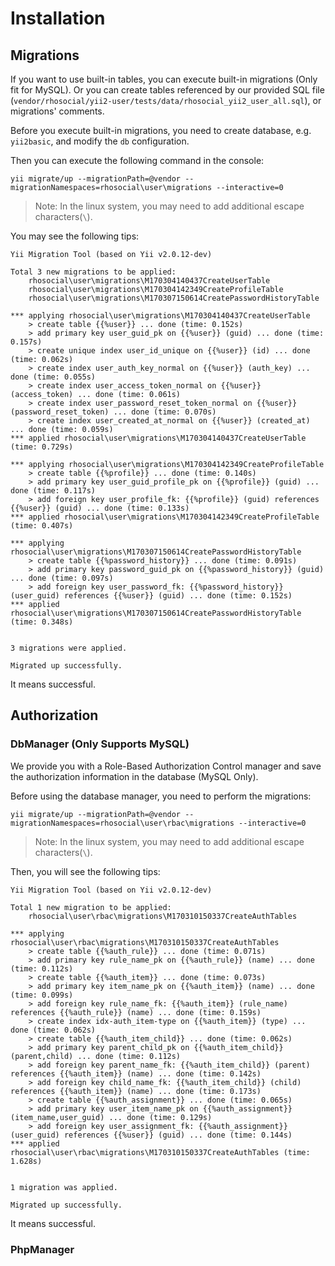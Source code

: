 # Installation

## Migrations

If you want to use built-in tables, you can execute built-in migrations (Only fit for MySQL).
Or you can create tables referenced by our provided SQL file (`vendor/rhosocial/yii2-user/tests/data/rhosocial_yii2_user_all.sql`), or migrations' comments.

Before you execute built-in migrations, you need to create database, e.g. `yii2basic`,
and modify the `db` configuration.

Then you can execute the following command in the console:
```
yii migrate/up --migrationPath=@vendor --migrationNamespaces=rhosocial\user\migrations --interactive=0
```

> Note: In the linux system, you may need to add additional escape characters(`\`).

You may see the following tips:
```
Yii Migration Tool (based on Yii v2.0.12-dev)

Total 3 new migrations to be applied:
	rhosocial\user\migrations\M170304140437CreateUserTable
	rhosocial\user\migrations\M170304142349CreateProfileTable
	rhosocial\user\migrations\M170307150614CreatePasswordHistoryTable

*** applying rhosocial\user\migrations\M170304140437CreateUserTable
    > create table {{%user}} ... done (time: 0.152s)
    > add primary key user_guid_pk on {{%user}} (guid) ... done (time: 0.157s)
    > create unique index user_id_unique on {{%user}} (id) ... done (time: 0.062s)
    > create index user_auth_key_normal on {{%user}} (auth_key) ... done (time: 0.055s)
    > create index user_access_token_normal on {{%user}} (access_token) ... done (time: 0.061s)
    > create index user_password_reset_token_normal on {{%user}} (password_reset_token) ... done (time: 0.070s)
    > create index user_created_at_normal on {{%user}} (created_at) ... done (time: 0.059s)
*** applied rhosocial\user\migrations\M170304140437CreateUserTable (time: 0.729s)

*** applying rhosocial\user\migrations\M170304142349CreateProfileTable
    > create table {{%profile}} ... done (time: 0.140s)
    > add primary key user_guid_profile_pk on {{%profile}} (guid) ... done (time: 0.117s)
    > add foreign key user_profile_fk: {{%profile}} (guid) references {{%user}} (guid) ... done (time: 0.133s)
*** applied rhosocial\user\migrations\M170304142349CreateProfileTable (time: 0.407s)

*** applying rhosocial\user\migrations\M170307150614CreatePasswordHistoryTable
    > create table {{%password_history}} ... done (time: 0.091s)
    > add primary key password_guid_pk on {{%password_history}} (guid) ... done (time: 0.097s)
    > add foreign key user_password_fk: {{%password_history}} (user_guid) references {{%user}} (guid) ... done (time: 0.152s)
*** applied rhosocial\user\migrations\M170307150614CreatePasswordHistoryTable (time: 0.348s)


3 migrations were applied.

Migrated up successfully.
```

It means successful.

## Authorization

### DbManager (Only Supports MySQL)

We provide you with a Role-Based Authorization Control manager and save the authorization information in the database (MySQL Only).

Before using the database manager, you need to perform the migrations:
```
yii migrate/up --migrationPath=@vendor --migrationNamespaces=rhosocial\user\rbac\migrations --interactive=0
```

> Note: In the linux system, you may need to add additional escape characters(`\`).

Then, you will see the following tips:
```
Yii Migration Tool (based on Yii v2.0.12-dev)

Total 1 new migration to be applied:
	rhosocial\user\rbac\migrations\M170310150337CreateAuthTables

*** applying rhosocial\user\rbac\migrations\M170310150337CreateAuthTables
    > create table {{%auth_rule}} ... done (time: 0.071s)
    > add primary key rule_name_pk on {{%auth_rule}} (name) ... done (time: 0.112s)
    > create table {{%auth_item}} ... done (time: 0.073s)
    > add primary key item_name_pk on {{%auth_item}} (name) ... done (time: 0.099s)
    > add foreign key rule_name_fk: {{%auth_item}} (rule_name) references {{%auth_rule}} (name) ... done (time: 0.159s)
    > create index idx-auth_item-type on {{%auth_item}} (type) ... done (time: 0.062s)
    > create table {{%auth_item_child}} ... done (time: 0.062s)
    > add primary key parent_child_pk on {{%auth_item_child}} (parent,child) ... done (time: 0.112s)
    > add foreign key parent_name_fk: {{%auth_item_child}} (parent) references {{%auth_item}} (name) ... done (time: 0.142s)
    > add foreign key child_name_fk: {{%auth_item_child}} (child) references {{%auth_item}} (name) ... done (time: 0.173s)
    > create table {{%auth_assignment}} ... done (time: 0.065s)
    > add primary key user_item_name_pk on {{%auth_assignment}} (item_name,user_guid) ... done (time: 0.129s)
    > add foreign key user_assignment_fk: {{%auth_assignment}} (user_guid) references {{%user}} (guid) ... done (time: 0.144s)
*** applied rhosocial\user\rbac\migrations\M170310150337CreateAuthTables (time: 1.628s)


1 migration was applied.

Migrated up successfully.
```
It means successful.

### PhpManager

